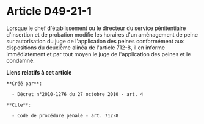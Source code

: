 # Article D49-21-1

Lorsque le chef d'établissement ou le directeur du service pénitentiaire d'insertion et de probation modifie les horaires
d'un aménagement de peine sur autorisation du juge de l'application des peines conformément aux dispositions du deuxième
alinéa de l'article 712-8, il en informe immédiatement et par tout moyen le juge de l'application des peines et le condamné.

**Liens relatifs à cet article**

	**Créé par**:

	  - Décret n°2010-1276 du 27 octobre 2010 - art. 4

	**Cite**:

	  - Code de procédure pénale - art. 712-8
